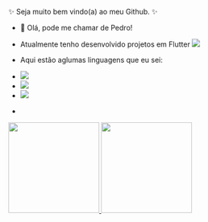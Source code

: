 ✨ Seja muito bem vindo(a) ao meu Github. ✨

- 👋 Olá, pode me chamar de Pedro!

- Atualmente tenho desenvolvido projetos em Flutter 
            <img src="https://cdn.jsdelivr.net/gh/devicons/devicon/icons/flutter/flutter-original.svg" />
          
- Aqui estão aglumas linguagens que eu sei:
- <img src="https://cdn.jsdelivr.net/gh/devicons/devicon/icons/java/java-original-wordmark.svg" />
- <img src="https://cdn.jsdelivr.net/gh/devicons/devicon/icons/python/python-original-wordmark.svg" />
- <img src="https://cdn.jsdelivr.net/gh/devicons/devicon/icons/dart/dart-original.svg" />
- <i class="devicon-javascript-plain colored"></i>
          
          
                 

<!---
pedrokli/pedrokli is a ✨ special ✨ repository because its `README.md` (this file) appears on your GitHub profile.
You can click the Preview link to take a look at your changes.
--->

<div>
<a href="https://github.com/pedrokli">
<img height="180em" src="https://github-readme-stats.vercel.app/api/top-langs/?username=pedrokli&layout=compact&langs_count=7&theme=dracula"/>
<img height="180em" src="https://github-readme-stats.vercel.app/api?username=pedrokli&show_icons=true&theme=dracula&include_all_commits=true&count_private=true"/>
</div>
